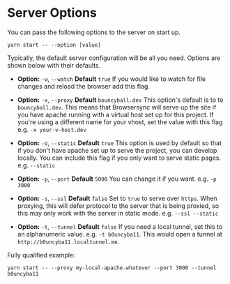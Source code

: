 # Server Options
You can pass the following options to the server on start up.
```
yarn start -- --option [value]
```
Typically, the default server configuration will be all you need. Options are shown below with their defaults.

  - **Option:** `-w`, `--watch`
  **Default** `true`
  If you would like to watch for file changes and reload the browser add this flag.

  - **Option:** `-x`, `--proxy`
  **Default** `bouncyball.dev`
  This option's default is to to  `bouncyball.dev`. This means that Browsersync will serve up the site if you have apache running with a virtual host set up for this project. If you're using a different name for your vhost, set the value with this flag e.g. `-x your-v-host.dev`

  - **Option:** `-o`, `--static`
  **Default** `true`
  This option is used by default so that if you don't have apache set up to serve the project, you can develop locally. You can include this flag if you only want to serve static pages. e.g. `--static`

  - **Option:** `-p`, `--port`
  **Default** `5000`
  You can change it if you want. e.g. `-p 3000`

  - **Option:** `-s`, `--ssl`
  **Default** `false`
  Set to `true` to serve over `https`. When proxying, this will defer protocol to the server that is being proxied, so this may only work with the server in static mode. e.g. `--ssl --static`

  - **Option:** `-t`, `--tunnel`
  **Default** `false`
  If you need a local tunnel, set this to an alphanumeric value. e.g. `-t b0uncyba11`. This would open a tunnel at `http://b0uncyba11.localtunnel.me`.

Fully qualified example:
```
yarn start -- --proxy my-local-apache.whatever --port 3000 --tunnel b0uncyba11
```
